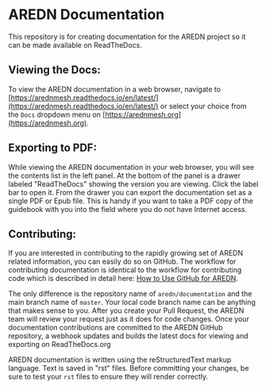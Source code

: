 # AREDN Documentation
This repository is for creating documentation for the AREDN project so it can be made available on ReadTheDocs.

## Viewing the Docs:
To view the AREDN documentation in a web browser, navigate to [https://arednmesh.readthedocs.io/en/latest/](https://arednmesh.readthedocs.io/en/latest/) or select your choice from the `Docs` dropdown menu on [https://arednmesh.org](https://arednmesh.org).

## Exporting to PDF:
While viewing the AREDN documentation in your web browser, you will see the contents list in the left panel. At the bottom of the panel is a drawer labeled "ReadTheDocs" showing the version you are viewing. Click the label bar to open it. From the drawer you can export the documentation set as a single PDF or Epub file. This is handy if you want to take a PDF copy of the guidebook with you into the field where you do not have Internet access.

## Contributing:
If you are interested in contributing to the rapidly growing set of AREDN related information, you can easily do so on GitHub. The workflow for contributing documentation is identical to the workflow for contributing code which is described in detail here: [How to Use GitHub for AREDN](https://github.com/aredn/documentation/blob/master/How%20to%20Use%20GitHub%20for%20AREDN.md).

The only difference is the repository name of `aredn/documentation` and the main branch name of `master`. Your local code branch name can be anything that makes sense to you. After you create your Pull Request, the AREDN team will review your request just as it does for code changes. Once your documentation contributions are committed to the AREDN GitHub repository, a webhook updates and builds the latest docs for viewing and exporting on ReadTheDocs.org

AREDN documentation is written using the reStructuredText markup language. Text is saved in "rst" files. Before committing your changes, be sure to test your `rst` files to ensure they will render correctly.
